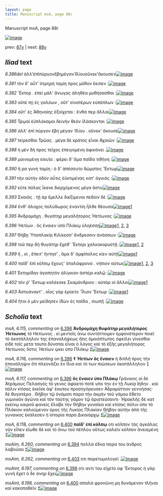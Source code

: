 ```yaml
---
layout: page
title: Manuscript msA, page 88r
---
```


Manuscript msA, page 88r

[![image](http://www.homermultitext.org/iipsrv?OBJ=IIP,1.0&FIF=/project/homer/pyramidal/deepzoom/hmt/vaimg/2017a/VA088RN_0260.tif&WID=100&CVT=JPEG)](http://www.homermultitext.org/ict2/?urn=urn:cite2:hmt:vaimg.2017a:VA088RN_0260)

prev:  [87v](../87v) | next:  [88v](../88v)

## *Iliad* text

*6.386del* <a id="6.386del"/> ἀλλ'ἐπὶπύργονἔβημέγανἸ̈λίουοὕνεκ'ἄκουσεν[![image](http://www.homermultitext.org/iipsrv?OBJ=IIP,1.0&FIF=/project/homer/pyramidal/deepzoom/hmt/vaimg/2017a/VA088RN_0260.tif&RGN=0.156,0.1953,0.488,0.0443&WID=1000&CVT=JPEG)](http://www.homermultitext.org/ict2/?urn=urn:cite2:hmt:vaimg.2017a:VA088RN_0260@0.156,0.1953,0.488,0.0443)

*6.381* <a id="6.381"/> τὸν δ' αὖτ' ὀτρηρὴ ταμίη προς μῦθον ἔειπεν :[![image](http://www.homermultitext.org/iipsrv?OBJ=IIP,1.0&FIF=/project/homer/pyramidal/deepzoom/hmt/vaimg/2017a/VA088RN_0260.tif&RGN=0.173,0.2284,0.437,0.0301&WID=1000&CVT=JPEG)](http://www.homermultitext.org/ict2/?urn=urn:cite2:hmt:vaimg.2017a:VA088RN_0260@0.173,0.2284,0.437,0.0301)

*6.382* <a id="6.382"/> Ἕκτορ . ἐπεὶ μάλ' ἄνωγας ἀληθέα μυθήσασθαι :[![image](http://www.homermultitext.org/iipsrv?OBJ=IIP,1.0&FIF=/project/homer/pyramidal/deepzoom/hmt/vaimg/2017a/VA088RN_0260.tif&RGN=0.175,0.2502,0.437,0.0301&WID=1000&CVT=JPEG)](http://www.homermultitext.org/ict2/?urn=urn:cite2:hmt:vaimg.2017a:VA088RN_0260@0.175,0.2502,0.437,0.0301)

*6.383* <a id="6.383"/> οὔτέ πῃ ἐς γαλόων , οὔτ' εἰνατέρων εὐπέπλων :[![image](http://www.homermultitext.org/iipsrv?OBJ=IIP,1.0&FIF=/project/homer/pyramidal/deepzoom/hmt/vaimg/2017a/VA088RN_0260.tif&RGN=0.171,0.2682,0.437,0.0301&WID=1000&CVT=JPEG)](http://www.homermultitext.org/ict2/?urn=urn:cite2:hmt:vaimg.2017a:VA088RN_0260@0.171,0.2682,0.437,0.0301)

*6.384* <a id="6.384"/> οὔτ' ἐς Ἀθηναίης ἐξοίχεται : ἔνθά περ ἄλλαι[![image](http://www.homermultitext.org/iipsrv?OBJ=IIP,1.0&FIF=/project/homer/pyramidal/deepzoom/hmt/vaimg/2017a/VA088RN_0260.tif&RGN=0.172,0.2863,0.437,0.0301&WID=1000&CVT=JPEG)](http://www.homermultitext.org/ict2/?urn=urn:cite2:hmt:vaimg.2017a:VA088RN_0260@0.172,0.2863,0.437,0.0301)

*6.385* <a id="6.385"/> Τρῳαὶ ἐϋπλόκαμοι δεινὴν θεὸν ἰ̈λάσκονται :[![image](http://www.homermultitext.org/iipsrv?OBJ=IIP,1.0&FIF=/project/homer/pyramidal/deepzoom/hmt/vaimg/2017a/VA088RN_0260.tif&RGN=0.168,0.3065,0.437,0.0301&WID=1000&CVT=JPEG)](http://www.homermultitext.org/ict2/?urn=urn:cite2:hmt:vaimg.2017a:VA088RN_0260@0.168,0.3065,0.437,0.0301)

*6.386* <a id="6.386"/> ἀλλ' ἐπὶ πύργον ἔβη μέγαν Ἰ̈λίου . οὕνεκ' ἄκουσε[![image](http://www.homermultitext.org/iipsrv?OBJ=IIP,1.0&FIF=/project/homer/pyramidal/deepzoom/hmt/vaimg/2017a/VA088RN_0260.tif&RGN=0.166,0.3261,0.437,0.0301&WID=1000&CVT=JPEG)](http://www.homermultitext.org/ict2/?urn=urn:cite2:hmt:vaimg.2017a:VA088RN_0260@0.166,0.3261,0.437,0.0301)

*6.387* <a id="6.387"/> τείρεσθαι Τρῶας . μέγα δὲ κράτος εἶναι Ἀχαιῶν :[![image](http://www.homermultitext.org/iipsrv?OBJ=IIP,1.0&FIF=/project/homer/pyramidal/deepzoom/hmt/vaimg/2017a/VA088RN_0260.tif&RGN=0.166,0.3464,0.437,0.0301&WID=1000&CVT=JPEG)](http://www.homermultitext.org/ict2/?urn=urn:cite2:hmt:vaimg.2017a:VA088RN_0260@0.166,0.3464,0.437,0.0301)

*6.388* <a id="6.388"/> ἡ μὲν δὴ προς τεῖχος ἐπειγομένη ἀφικάνει .[![image](http://www.homermultitext.org/iipsrv?OBJ=IIP,1.0&FIF=/project/homer/pyramidal/deepzoom/hmt/vaimg/2017a/VA088RN_0260.tif&RGN=0.167,0.3674,0.437,0.0301&WID=1000&CVT=JPEG)](http://www.homermultitext.org/ict2/?urn=urn:cite2:hmt:vaimg.2017a:VA088RN_0260@0.167,0.3674,0.437,0.0301)

*6.389* <a id="6.389"/> μαινομένῃ εἰκυῖα : φέρει δ' ἅμα παῖδα τιθήνη :[![image](http://www.homermultitext.org/iipsrv?OBJ=IIP,1.0&FIF=/project/homer/pyramidal/deepzoom/hmt/vaimg/2017a/VA088RN_0260.tif&RGN=0.169,0.3832,0.437,0.0301&WID=1000&CVT=JPEG)](http://www.homermultitext.org/ict2/?urn=urn:cite2:hmt:vaimg.2017a:VA088RN_0260@0.169,0.3832,0.437,0.0301)

*6.390* <a id="6.390"/> ῆ ρα γυνὴ ταμίη : ὁ δ' ἀπέσσυτο δώματος Ἕκτωρ[![image](http://www.homermultitext.org/iipsrv?OBJ=IIP,1.0&FIF=/project/homer/pyramidal/deepzoom/hmt/vaimg/2017a/VA088RN_0260.tif&RGN=0.171,0.402,0.437,0.0301&WID=1000&CVT=JPEG)](http://www.homermultitext.org/ict2/?urn=urn:cite2:hmt:vaimg.2017a:VA088RN_0260@0.171,0.402,0.437,0.0301)

*6.391* <a id="6.391"/> τὴν αὐτὴν ὁδὸν αὖτις ἐϋκτιμένας κατ' ἀγυιάς :[![image](http://www.homermultitext.org/iipsrv?OBJ=IIP,1.0&FIF=/project/homer/pyramidal/deepzoom/hmt/vaimg/2017a/VA088RN_0260.tif&RGN=0.171,0.4192,0.437,0.0301&WID=1000&CVT=JPEG)](http://www.homermultitext.org/ict2/?urn=urn:cite2:hmt:vaimg.2017a:VA088RN_0260@0.171,0.4192,0.437,0.0301)

*6.392* <a id="6.392"/> εῦτε πύλας ΐκανε διερχόμενος μέγα ἄστυ[![image](http://www.homermultitext.org/iipsrv?OBJ=IIP,1.0&FIF=/project/homer/pyramidal/deepzoom/hmt/vaimg/2017a/VA088RN_0260.tif&RGN=0.17,0.4418,0.437,0.0301&WID=1000&CVT=JPEG)](http://www.homermultitext.org/ict2/?urn=urn:cite2:hmt:vaimg.2017a:VA088RN_0260@0.17,0.4418,0.437,0.0301)

*6.393* <a id="6.393"/> Σκαιὰς . τῇ ὰρ ἔμελλε διεξίμεναι πεδίον δὲ :[![image](http://www.homermultitext.org/iipsrv?OBJ=IIP,1.0&FIF=/project/homer/pyramidal/deepzoom/hmt/vaimg/2017a/VA088RN_0260.tif&RGN=0.169,0.4606,0.437,0.0301&WID=1000&CVT=JPEG)](http://www.homermultitext.org/ict2/?urn=urn:cite2:hmt:vaimg.2017a:VA088RN_0260@0.169,0.4606,0.437,0.0301)

*6.394* <a id="6.394"/> ἔνθ' ἄλοχος πολύδωρος ἐναντίη ἦλθε θέουσα[![image](http://www.homermultitext.org/iipsrv?OBJ=IIP,1.0&FIF=/project/homer/pyramidal/deepzoom/hmt/vaimg/2017a/VA088RN_0260.tif&RGN=0.166,0.4793,0.437,0.0301&WID=1000&CVT=JPEG)](http://www.homermultitext.org/ict2/?urn=urn:cite2:hmt:vaimg.2017a:VA088RN_0260@0.166,0.4793,0.437,0.0301)[1](#msAim_6.260)

*6.395* <a id="6.395"/> Ἀνδρομάχη . θυγάτηρ μεγαλήτορος Ἠετίωνος :[![image](http://www.homermultitext.org/iipsrv?OBJ=IIP,1.0&FIF=/project/homer/pyramidal/deepzoom/hmt/vaimg/2017a/VA088RN_0260.tif&RGN=0.162,0.5004,0.437,0.0301&WID=1000&CVT=JPEG)](http://www.homermultitext.org/ict2/?urn=urn:cite2:hmt:vaimg.2017a:VA088RN_0260@0.162,0.5004,0.437,0.0301)

*6.396* <a id="6.396"/> Ἠετίων . ὃς ἔναιεν ὑπὸ Πλάκῳ ὑληέσσῃ[![image](http://www.homermultitext.org/iipsrv?OBJ=IIP,1.0&FIF=/project/homer/pyramidal/deepzoom/hmt/vaimg/2017a/VA088RN_0260.tif&RGN=0.164,0.5177,0.437,0.0301&WID=1000&CVT=JPEG)](http://www.homermultitext.org/ict2/?urn=urn:cite2:hmt:vaimg.2017a:VA088RN_0260@0.164,0.5177,0.437,0.0301)[1](#msA_6.116), [2](#msA_6.117), [3](#msA_6.115)

*6.397* <a id="6.397"/> Θήβῃ Ὑποπλακίῃ Κιλίκεσσ' ἄνδρεσσιν ἀνάσσων :[![image](http://www.homermultitext.org/iipsrv?OBJ=IIP,1.0&FIF=/project/homer/pyramidal/deepzoom/hmt/vaimg/2017a/VA088RN_0260.tif&RGN=0.168,0.5342,0.437,0.0301&WID=1000&CVT=JPEG)](http://www.homermultitext.org/ict2/?urn=urn:cite2:hmt:vaimg.2017a:VA088RN_0260@0.168,0.5342,0.437,0.0301)

*6.398* <a id="6.398"/> τοῦ περ δὴ θυγάτηρ ἔχεθ' Ἕκτορι χαλκοκορυστῇ :[![image](http://www.homermultitext.org/iipsrv?OBJ=IIP,1.0&FIF=/project/homer/pyramidal/deepzoom/hmt/vaimg/2017a/VA088RN_0260.tif&RGN=0.173,0.5567,0.437,0.0301&WID=1000&CVT=JPEG)](http://www.homermultitext.org/ict2/?urn=urn:cite2:hmt:vaimg.2017a:VA088RN_0260@0.173,0.5567,0.437,0.0301)[1](#msAint_6.197), [2](#msAil_6.A21)

*6.399* <a id="6.399"/> ἥ , οἱ , ἔπειτ' ἤντησ' , ἅμα δ' ἀμφίπολος κίεν αὐτῇ[![image](http://www.homermultitext.org/iipsrv?OBJ=IIP,1.0&FIF=/project/homer/pyramidal/deepzoom/hmt/vaimg/2017a/VA088RN_0260.tif&RGN=0.177,0.5748,0.437,0.0301&WID=1000&CVT=JPEG)](http://www.homermultitext.org/ict2/?urn=urn:cite2:hmt:vaimg.2017a:VA088RN_0260@0.177,0.5748,0.437,0.0301)[1](#msAil_6.A22)

*6.400* <a id="6.400"/> παῖδ' ἐπὶ κόλπῳ ἔχους' ἀταλάφρονα . νήπιον αύτως[![image](http://www.homermultitext.org/iipsrv?OBJ=IIP,1.0&FIF=/project/homer/pyramidal/deepzoom/hmt/vaimg/2017a/VA088RN_0260.tif&RGN=0.176,0.5928,0.451,0.0301&WID=1000&CVT=JPEG)](http://www.homermultitext.org/ict2/?urn=urn:cite2:hmt:vaimg.2017a:VA088RN_0260@0.176,0.5928,0.451,0.0301)[1](#msAim_6.261), [2](#msAint_6.198), [3](#msA_6.118)

*6.401* <a id="6.401"/> Ἑκτορίδην ἀγαπητὸν ἀλίγκιον ἀστέρι καλῷ :[![image](http://www.homermultitext.org/iipsrv?OBJ=IIP,1.0&FIF=/project/homer/pyramidal/deepzoom/hmt/vaimg/2017a/VA088RN_0260.tif&RGN=0.163,0.6131,0.451,0.0301&WID=1000&CVT=JPEG)](http://www.homermultitext.org/ict2/?urn=urn:cite2:hmt:vaimg.2017a:VA088RN_0260@0.163,0.6131,0.451,0.0301)

*6.402* <a id="6.402"/> τόν ῥ' Ἕκτωρ καλέεσκε Σκαμάνδριον : αὐτὰρ οἱ ἄλλοι[![image](http://www.homermultitext.org/iipsrv?OBJ=IIP,1.0&FIF=/project/homer/pyramidal/deepzoom/hmt/vaimg/2017a/VA088RN_0260.tif&RGN=0.158,0.6311,0.474,0.0301&WID=1000&CVT=JPEG)](http://www.homermultitext.org/ict2/?urn=urn:cite2:hmt:vaimg.2017a:VA088RN_0260@0.158,0.6311,0.474,0.0301)[1](#msAint_6.199)

*6.403* <a id="6.403"/> Ἀστυάνακτ' . οἶος γὰρ ἐρύετο ῎Ϊλιον Ἕκτωρ :[![image](http://www.homermultitext.org/iipsrv?OBJ=IIP,1.0&FIF=/project/homer/pyramidal/deepzoom/hmt/vaimg/2017a/VA088RN_0260.tif&RGN=0.154,0.6536,0.474,0.0301&WID=1000&CVT=JPEG)](http://www.homermultitext.org/ict2/?urn=urn:cite2:hmt:vaimg.2017a:VA088RN_0260@0.154,0.6536,0.474,0.0301)[1](#msAim_6.262)

*6.404* <a id="6.404"/> ἤτοι ὁ μὲν μείδησεν ἰ̈δὼν ἐς παῖδα , σιωπῇ :[![image](http://www.homermultitext.org/iipsrv?OBJ=IIP,1.0&FIF=/project/homer/pyramidal/deepzoom/hmt/vaimg/2017a/VA088RN_0260.tif&RGN=0.151,0.6709,0.474,0.0301&WID=1000&CVT=JPEG)](http://www.homermultitext.org/ict2/?urn=urn:cite2:hmt:vaimg.2017a:VA088RN_0260@0.151,0.6709,0.474,0.0301)

## *Scholia* text

*msA, 6.115, commenting on* [6.396](#6.396)  <a id="msA_6.115"/> **Ἀνδρομάχη θυφάτηρ μεγαλήτορος Ἡετιωνος** τὸ Ηετίωνος . εἰ μεντοῖς ἀνω συντάττοιμεν ἐμφανέτερον ποιεῖ τὸ ἀκατάλληλον της ἐπαναλήψεως ἥτις ὁμοιόπτωτος ὀφείλει γίνεσθαι εἰδὲ τοῖς μετα ταυτα δύναται εἶναι ὁ λόγος καὶ τὸ ἑξῆς μεγαλήτορος Ἠετίωνος ὅστις Ἠετίων ῴκει ὑπο Πλάκῳ ⁑[![image](http://www.homermultitext.org/iipsrv?OBJ=IIP,1.0&FIF=/project/homer/pyramidal/deepzoom/hmt/vaimg/2017a/VA088RN_0260.tif&RGN=0.61643331,0.50899032,0.19454679,0.09875519&WID=1000&CVT=JPEG)](http://www.homermultitext.org/ict2/?urn=urn:cite2:hmt:vaimg.2017a:VA088RN_0260@0.61643331,0.50899032,0.19454679,0.09875519)

*msA, 6.116, commenting on* [6.396](#6.396)  <a id="msA_6.116"/> **‡ Ἠετίων ὃς ἔναιεν** ἡ διπλῆ προς τὴν ἐπανάληψιν ὅτι πλεονάζει ἐν Ιλια καὶ τὸ των πιώσεων ἀκατάλληλον ⁑[![image](http://www.homermultitext.org/iipsrv?OBJ=IIP,1.0&FIF=/project/homer/pyramidal/deepzoom/hmt/vaimg/2017a/VA088RN_0260.tif&RGN=0.61532793,0.60152144,0.19012528,0.03941909&WID=1000&CVT=JPEG)](http://www.homermultitext.org/ict2/?urn=urn:cite2:hmt:vaimg.2017a:VA088RN_0260@0.61532793,0.60152144,0.19012528,0.03941909)

*msA, 6.117, commenting on* [6.396](#6.396)  <a id="msA_6.117"/> **ὃς ἔναιεν ὑπο Πλάκῳ** Γράνικος οἱ δὲ Ἀτράμους Πελασγὸς τὸ γενος ἀφίκετο ποτὲ υπο την ἐν τῇ Λυκίᾳ Ιήδην . καὶ πόλιν κτίσας ἐκεῖσε ἀφ' ὲαυτου προσηγόρευσεν Ἀδραμύττιον γεννήσας· δὲ θυγατέρα . Θήβην τῷ ὀνόματι παρα τὴν ἀκμὴν τοῦ γάμου ἔθετο γυμνικὸν ἀγῶνα καὶ τὸν ταύτης γάμον τῷ ἀριστεύσαντι· Ἡρακλῆς δὲ κατ εκείνῳ καιροῦ φανεὶς ἔλαβε τὴν Θήβην γυναῖκα καὶ κτίσας πόλιν ὑπο τὸ Πλάκιον καλούμενον όρος τῆς Λυκίας Πλακίαν Θήβην αὐτὴν ἀπὸ τῆς γυναικος ἐκάλεσεν ἡ ἱστορία παρα Δικαιάρχῳ ⁑[![image](http://www.homermultitext.org/iipsrv?OBJ=IIP,1.0&FIF=/project/homer/pyramidal/deepzoom/hmt/vaimg/2017a/VA088RN_0260.tif&RGN=0.16820192,0.63969571,0.63227708,0.11701245&WID=1000&CVT=JPEG)](http://www.homermultitext.org/ict2/?urn=urn:cite2:hmt:vaimg.2017a:VA088RN_0260@0.16820192,0.63969571,0.63227708,0.11701245)

*msA, 6.118, commenting on* [6.400](#6.400)  <a id="msA_6.118"/> **παῖδ' ἐπί κόλπῳ** οτι κόλπον τὰς ἀγκάλας νῦν εἶπεν εἴωθε δὲ καὶ τὸ ἄνω τοῦ πέπλου οὕτως καλεῖν κόλπον ἀνειεμένη ⁑[![image](http://www.homermultitext.org/iipsrv?OBJ=IIP,1.0&FIF=/project/homer/pyramidal/deepzoom/hmt/vaimg/2017a/VA088RN_0260.tif&RGN=0.16930730,0.74301521,0.61348563,0.02323651&WID=1000&CVT=JPEG)](http://www.homermultitext.org/ict2/?urn=urn:cite2:hmt:vaimg.2017a:VA088RN_0260@0.16930730,0.74301521,0.61348563,0.02323651)

*msAim, 6.260, commenting on* [6.394](#6.394)  <a id="msAim_6.260"/> πολλὰ έδνα παρα του ἀνδρος λαβοῦσα ⁑[![image](http://www.homermultitext.org/iipsrv?OBJ=IIP,1.0&FIF=/project/homer/pyramidal/deepzoom/hmt/vaimg/2017a/VA088RN_0260.tif&RGN=0.57479735,0.49017981,0.04753132,0.03485477&WID=1000&CVT=JPEG)](http://www.homermultitext.org/ict2/?urn=urn:cite2:hmt:vaimg.2017a:VA088RN_0260@0.57479735,0.49017981,0.04753132,0.03485477)

*msAim, 6.262, commenting on* [6.403](#6.403)  <a id="msAim_6.262"/> οτι παρετυμολογεῖ .[![image](http://www.homermultitext.org/iipsrv?OBJ=IIP,1.0&FIF=/project/homer/pyramidal/deepzoom/hmt/vaimg/2017a/VA088RN_0260.tif&RGN=0.55084746,0.66445367,0.06153279,0.01023513&WID=1000&CVT=JPEG)](http://www.homermultitext.org/ict2/?urn=urn:cite2:hmt:vaimg.2017a:VA088RN_0260@0.55084746,0.66445367,0.06153279,0.01023513)

*msAint, 6.197, commenting on* [6.398](#6.398)  <a id="msAint_6.197"/> οτι αντι του εἴχετο ὑφ Ἕκτορος ἡ γὰρ γυνὴ ἔχετ ὁ δε ἀνηρ ἔχει[![image](http://www.homermultitext.org/iipsrv?OBJ=IIP,1.0&FIF=/project/homer/pyramidal/deepzoom/hmt/vaimg/2017a/VA088RN_0260.tif&RGN=0.11274871,0.57869986,0.05305822,0.03485477&WID=1000&CVT=JPEG)](http://www.homermultitext.org/ict2/?urn=urn:cite2:hmt:vaimg.2017a:VA088RN_0260@0.11274871,0.57869986,0.05305822,0.03485477)

*msAint, 6.198, commenting on* [6.400](#6.400)  <a id="msAint_6.198"/> απαλὰ φρονῶνη μη δυνάμενον τλῆναι καὶ κακοπαθεῖν ⁑[![image](http://www.homermultitext.org/iipsrv?OBJ=IIP,1.0&FIF=/project/homer/pyramidal/deepzoom/hmt/vaimg/2017a/VA088RN_0260.tif&RGN=0.10169492,0.61355463,0.06190125,0.03125864&WID=1000&CVT=JPEG)](http://www.homermultitext.org/ict2/?urn=urn:cite2:hmt:vaimg.2017a:VA088RN_0260@0.10169492,0.61355463,0.06190125,0.03125864)